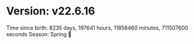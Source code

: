 # Version: v22.6.16
Time since birth: 8235 days, 197641 hours, 11858460 minutes, 711507600 seconds
Season: Spring 🌸

